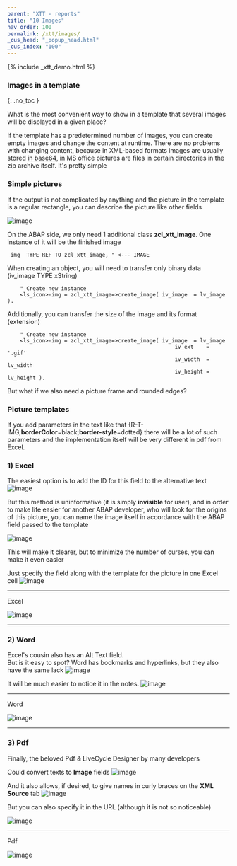 ```yaml
---
parent: "XTT - reports"
title: "10 Images"
nav_order: 100
permalink: /xtt/images/
_cus_head: "_popup_head.html"
_cus_index: "100"
---
```


{% include _xtt_demo.html %}

### Images in a template
{: .no_toc }

What is the most convenient way to show in a template that several images will be displayed in a given place?

If the template has a predetermined number of images, you can create empty images and change the content at runtime.
There are no problems with changing content, because in XML-based formats images are usually stored [in base64](https://en.wikipedia.org/wiki/Base64),
in MS office pictures are files in certain directories in the zip archive itself.
It's pretty simple

### Simple pictures

If the output is not complicated by anything and the picture in the template is a regular rectangle, you can describe the picture like other fields

![image](https://user-images.githubusercontent.com/36256417/91287754-f42c6800-e7b1-11ea-99ce-bb9dc2b49113.png)

On the ABAP side, we only need 1 additional class **zcl_xtt_image**.
One instance of it will be the finished image

```abap
 img  TYPE REF TO zcl_xtt_image, " <--- IMAGE
```

When creating an object, you will need to transfer only binary data (iv_image TYPE xString)

```abap
    " Create new instance
    <ls_icon>-img = zcl_xtt_image=>create_image( iv_image  = lv_image ).
```

Additionally, you can transfer the size of the image and its format (extension)

```abap
    " Create new instance
    <ls_icon>-img = zcl_xtt_image=>create_image( iv_image  = lv_image
                                                     iv_ext    = '.gif'
                                                     iv_width  = lv_width
                                                     iv_height = lv_height ).
```

But what if we also need a picture frame and rounded edges?

### Picture templates
If you add parameters in the text like that {R-T-IMG;**borderColor**=black;**border-style**=dotted} there will be a lot of such parameters and the implementation itself will be very different in pdf from Excel.

### 1) Excel
The easiest option is to add the ID for this field to the alternative text
![image](https://user-images.githubusercontent.com/36256417/91291353-c0a00c80-e7b6-11ea-909c-3c8829c00e6e.png)

But this method is uninformative (it is simply **invisible** for user), and in order to make life easier for another ABAP developer, who will look for the origins of this picture,
you can name the image itself in accordance with the ABAP field passed to the template

![image](https://user-images.githubusercontent.com/36256417/91292441-52f4e000-e7b8-11ea-99a9-3b21e3130556.png)

This will make it clearer, but to minimize the number of curses, you can make it even easier

Just specify the field along with the template for the picture in one Excel cell
![image](https://user-images.githubusercontent.com/36256417/91292377-39539880-e7b8-11ea-996b-15d659379b71.png)

***

Excel

![image](https://user-images.githubusercontent.com/36256417/91292908-06f66b00-e7b9-11ea-9b71-a20a0488c0e9.png)


***

### 2) Word
Excel's cousin also has an Alt Text field.\
But is it easy to spot? Word has bookmarks and hyperlinks, but they also have the same lack
![image](https://user-images.githubusercontent.com/36256417/91293186-74a29700-e7b9-11ea-961a-8476ab0d46cf.png)

It will be much easier to notice it in the notes.
![image](https://user-images.githubusercontent.com/36256417/91293596-16c27f00-e7ba-11ea-8c0b-8f2a8d054be9.png)

***

Word

![image](https://user-images.githubusercontent.com/36256417/91293788-58ebc080-e7ba-11ea-9b63-86bd2a3ebb35.png)

***

### 3) Pdf

Finally, the beloved Pdf & LiveCycle Designer by many developers

Could convert texts to **Image** fields
![image](https://user-images.githubusercontent.com/36256417/91294517-7bcaa480-e7bb-11ea-8a15-78d55616863b.png)


And it also allows, if desired, to give names in curly braces on the **XML Source** tab
![image](https://user-images.githubusercontent.com/36256417/91294231-02cb4d00-e7bb-11ea-97e7-a32966defa83.png)

But you can also specify it in the URL (although it is not so noticeable)

![image](https://user-images.githubusercontent.com/36256417/91294975-29d64e80-e7bc-11ea-8549-7109ba04160a.png)

***

Pdf

![image](https://user-images.githubusercontent.com/36256417/91295154-7457cb00-e7bc-11ea-9d4e-fc9e78728d5e.png)